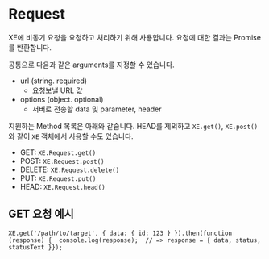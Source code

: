 # Request

XE에 비동기 요청을 요청하고 처리하기 위해 사용합니다. 요청에 대한 결과는 Promise를 반환합니다.

공통으로 다음과 같은 arguments를 지정할 수 있습니다.

* url \(string. required\)
  * 요청보낼 URL 값
* options \(object. optional\)
  * 서버로 전송할 data 및 parameter, header

지원하는 Method 목록은 아래와 같습니다. HEAD를 제외하고 `XE.get()`, `XE.post()`와 같이 `XE` 객체에서 사용할 수도 있습니다.

* GET: `XE.Request.get()`
* POST: `XE.Request.post()`
* DELETE: `XE.Request.delete()`
* PUT: `XE.Request.put()`
* HEAD: `XE.Request.head()`

## GET 요청 예시 <a id="get"></a>

```
XE.get('/path/to/target', { data: { id: 123 } }).then(function (response) {  console.log(response);  // => response = { data, status, statusText }});
```
